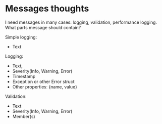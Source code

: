 # Messages thoughts
I need messages in many cases: logging, validation, performance logging.
What parts message should contain?

Simple logging:
- Text

Logging:
- Text,
- Severity(Info, Warning, Error)
- Timestamp
- Exception or other Error struct
- Other properties: {name, value}

Validation:
- Text
- Severity(Info, Warning, Error)
- Member(s)

